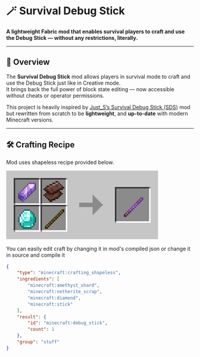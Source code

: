 # 🪄 Survival Debug Stick

**A lightweight Fabric mod that enables survival players to craft and use the Debug Stick — without any restrictions,
literally.**

---

## 📖 Overview

The **Survival Debug Stick** mod allows players in survival mode to craft and use the Debug Stick just like in Creative
mode.  
It brings back the full power of block state editing — now accessible without cheats or operator permissions.

This project is heavily inspired by [Just_S’s Survival Debug Stick (SDS)](https://modrinth.com/mod/survival-debug-stick)
mod but rewritten from scratch to be **lightweight**, and **up-to-date** with modern Minecraft versions.

---

## 🛠 Crafting Recipe

Mod uses shapeless recipe provided below.

![crafting-grid.png](public/crafting-grid.png)

You can easily edit craft by changing it in mod's compiled json or change it in source and compile it
```json
{
    "type": "minecraft:crafting_shapeless",
    "ingredients": [
        "minecraft:amethyst_shard",
        "minecraft:netherite_scrap",
        "minecraft:diamond",
        "minecraft:stick"
    ],
    "result": {
        "id": "minecraft:debug_stick",
        "count": 1
    },
    "group": "stuff"
}